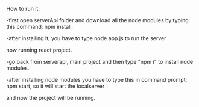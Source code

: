 How to run it:

-first open serverApi folder and download all the node modules by typing this command: npm install.

-after installing it, you have to type node app.js to run the server

now running react project.


-go back from serverapi, main project and then type "npm i" to install node modules.


-after installing node modules you have to type this in command prompt: npm start, so it will start the localserver


and now the project will be running.

